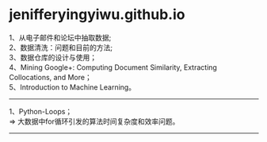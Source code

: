 # jenifferyingyiwu.github.io
<title>
Part I.  从电子邮件和论坛中抽取数据
</title>
<p>
1、从电子邮件和论坛中抽取数据;<br/>
2、数据清洗：问题和目前的方法;<br/>
3、数据仓库的设计与使用；<br/>
4、Mining Google+: Computing Document Similarity, Extracting Collocations, and More；<br/>
5、Introduction to Machine Learning。<br/>
</p>
<hr/>
<title>
Part II. Problems encountered in the work
</title>
<p>
1、Python-Loops；<br/>
=> 大数据中for循环引发的算法时间复杂度和效率问题。
</p>
<hr/>
<title>
Part III.  Journal Papers
</title>
